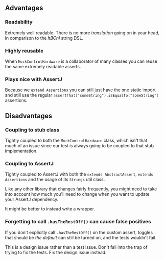 ## Advantages
### Readability
Extremely well readable. There is no more _translation_ going on in your head, in comparison to the _hBChl_ string DSL.

### Highly reusable
When `MockControlHardware` is a collaborator of many classes you can reuse the same extremely readable asserts.

### Plays nice with AssertJ
Because we `extend Assertions` you can still just have the one static import and still use the regular `assertThat("someString").isEqualTo("someString")` assertions.

## Disadvantages
### Coupling to stub class
Tightly coupled to both the `MockControlHardware` class, which isn't that much of an issue since our test is always going to be coupled to that stub implementation.

### Coupling to AssertJ
Tightly coupled to AssertJ with both the `extends AbstractAssert`, `extends Assertions` and the usage of its `Strings` util class.

Like any other library that changes fairly frequently, you might need to take into account how much you'll need to change when you want to update your AssertJ dependency.

It might be better to instead write a wrapper.

### Forgetting to call `.hasTheRestOff()` can cause false positives
If you don't explicitly call `.hasTheRestOff()` on the custom assert, toggles that should be _the default_ can still be turned on, and the tests wouldn't fail.

This is a design issue rather than a test issue. Don't fall into the trap of trying to fix the tests. Fix the design issue instead.